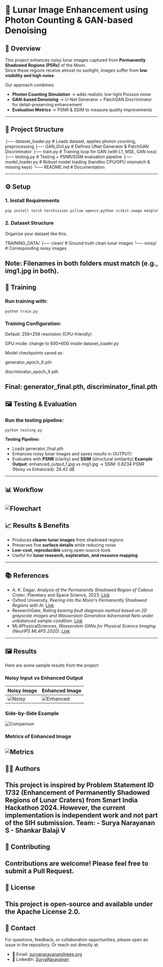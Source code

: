 # 🌙 Lunar Image Enhancement using Photon Counting & GAN-based Denoising

## 📌 Overview

This project enhances noisy lunar images captured from **Permanently Shadowed Regions (PSRs)** of the Moon.  
Since these regions receive almost no sunlight, images suffer from **low visibility and high noise**.

Our approach combines:
- **Photon Counting Simulation** → adds realistic low-light Poisson noise  
- **GAN-based Denoising** → U-Net Generator + PatchGAN Discriminator for detail-preserving enhancement  
- **Evaluation Metrics** → PSNR & SSIM to measure quality improvements  

---

## 📂 Project Structure

├── dataset_loader.py # Loads dataset, applies photon counting, preprocessing
├── GAN_GUI.py # Defines UNet Generator & PatchGAN Discriminator
├── train.py # Training loop for GAN (with L1, MSE, GAN loss)
├── testing.py # Testing + PSNR/SSIM evaluation pipeline
├── model_loader.py # Robust model loading (handles CPU/GPU mismatch & missing keys)
└── README.md # Documentation


---

## ⚙️ Setup

### 1. Install Requirements

```bash
pip install torch torchvision pillow opencv-python scikit-image matplotlib numpy
```
### 2. Dataset Structure

Organize your dataset like this:

TRAINING_DATA/
├── clean/   # Ground truth clean lunar images
└── noisy/   # Corresponding noisy images

Note: Filenames in both folders must match (e.g., img1.jpg in both).
---
## 🧠 Training
### Run training with:

```python train.py```

### Training Configuration:

  Default: 256×256 resolution (CPU-friendly)
  
  GPU mode: change to 600×600 inside dataset_loader.py
  
  Model checkpoints saved as:
  
  generator_epoch_X.pth
  
  discriminator_epoch_X.pth
  
  Final: generator_final.pth, discriminator_final.pth
---
## 🖼️ Testing & Evaluation

### Run the testing pipeline:

```python testing.py```

**Testing Pipeline:** 
- Loads generator_final.pth
- Enhances noisy lunar images and saves results in OUTPUT/
- Evaluates with **PSNR** (clarity) and **SSIM** (structural similarity)
**Example Output:**
enhanced_output_1.jpg vs img1.jpg → SSIM: 0.8234
PSNR (Noisy vs Enhanced): 28.42 dB
---
## 📊 Workflow
![Flowchart](https://github.com/1sanemax/Lunar-PSR-Enhancement/blob/main/flowchart.jpg) 
--- 
## 📈 Results & Benefits 
- Produces **clearer lunar images** from shadowed regions
- Preserves fine **surface details** while reducing noise
- **Low-cost, reproducible** using open-source tools
- Useful for **lunar research, exploration, and resource mapping**
---
## 📚 References 
- A. K. Dagar, *Analysis of the Permanently Shadowed Region of Cabeus Crater*, Planetary and Space Science, 2023. [Link](https://www.sciencedirect.com/science/article/abs/pii/S0019103523003391)
- Oxford University, *Peering into the Moon's Permanently Shadowed Regions with AI*. [Link](https://www.ox.ac.uk/news/features/peering-moons-permanently-shadowed-regions-ai#:~:text=The%20Moon's%20polar%20regions%20are,resolution%20for%20the%20first%20time)
- ResearchGate, *Rolling bearing fault diagnosis method based on 2D grayscale images and Wasserstein Generative Adversarial Nets under unbalanced sample condition*. [Link](https://www.researchgate.net/publication/373270947_Rolling_bearing_fault_diagnosis_method_based_on_2D_grayscale_images_and_Wasserstein_Generative_Adversarial_Nets_under_unbalanced_sample_condition)
- ML4PhysicalSciences, *Wasserstein GANs for Physical Science Imaging (NeurIPS ML4PS 2020)*. [Link](https://ml4physicalsciences.github.io/2020/files/NeurIPS_ML4PS_2020_43.pdf)
---
## 🖼️ Results 
Here are some sample results from the project: 
### Noisy Input vs Enhanced Output 
| Noisy Image | Enhanced Image | 
|-------------|----------------| 
| ![Noisy](https://github.com/1sanemax/Lunar-PSR-Enhancement/blob/main/Noisy_example.jpg) | ![Enhanced](https://github.com/1sanemax/Lunar-PSR-Enhancement/blob/main/Enhanced_of_noisy.jpg) | 
### Side-by-Side Example 
![Comparison](https://github.com/1sanemax/Lunar-PSR-Enhancement/blob/main/Example_comparison_of_Noisy_vs_Enhanced.png) 
### Metrics of Enhanced Image 
![Metrics](https://github.com/1sanemax/Lunar-PSR-Enhancement/blob/main/Example_metrics_of_Enhanced.png) 
--- 
## 👩‍🚀 Authors 
This project is inspired by **Problem Statement ID 1732 (Enhancement of Permanently Shadowed Regions of Lunar Craters)** from **Smart India Hackathon 2024**. 
However, the current implementation is **independent work** and not part of the SIH submission. 
**Team:** - Surya Narayanan S - Shankar Balaji V 
--- 
## 🤝 Contributing 
Contributions are welcome! Please feel free to submit a Pull Request. 
--- 
## 📄 License
This project is open-source and available under the Apache License 2.0. 
--- 
## 📧 Contact
For questions, feedback, or collaboration opportunities, please open an issue in the repository. Or reach out directly at: 
- 📩 Email: suryanarayanan@ieee.org
- 🔗 LinkedIn: [SuryaNarayanan](https://www.linkedin.com/in/suryanarayanan3329/)
